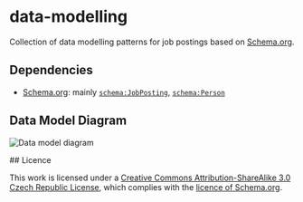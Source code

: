 # data-modelling

Collection of data modelling patterns for job postings based on [Schema.org](http://schema.org).

## Dependencies

* [Schema.org](http://schema.org): mainly [`schema:JobPosting`](http://schema.org/JobPosting), [`schema:Person`](http://schema.org/Person)

## Data Model Diagram

![Data model diagram](https://raw.github.com/OPLZZ/data-modelling/master/diagrams/public-data-model.png)

## Licence

This work is licensed under a [Creative Commons Attribution-ShareAlike 3.0 Czech Republic License](http://creativecommons.org/licenses/by-sa/3.0/cz/), which complies with the [licence of Schema.org](http://schema.org/docs/terms.html).
